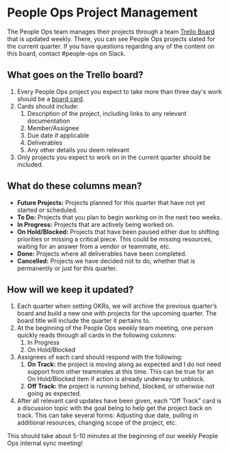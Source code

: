# People Ops Project Management

The People Ops team manages their projects through a team [Trello Board](https://trello.com/b/eckDlpuG/people-ops-projects) that is updated weekly. There, you can see People Ops projects slated for the current quarter. If you have questions regarding any of the content on this board, contact #people-ops on Slack.

## What goes on the Trello board?

1. Every People Ops project you expect to take more than three day's work should be a [board card](https://help.trello.com/article/1255-card-types#board-cards).
2. Cards should include:
   1. Description of the project, including links to any relevant documentation
   2. Member/Assignee
   3. Due date if applicable
   4. Deliverables
   5. Any other details you deem relevant
3. Only projects you expect to work on in the current quarter should be included.

## What do these columns mean?

- **Future Projects:** Projects planned for this quarter that have not yet started or scheduled.
- **To Do:** Projects that you plan to begin working on in the next two weeks.
- **In Progress:** Projects that are actively being worked on.
- **On Hold/Blocked:** Projects that have been paused either due to shifting priorities or missing a critical piece. This could be missing resources, waiting for an answer from a vendor or teammate, etc.
- **Done:** Projects where all deliverables have been completed.
- **Cancelled:** Projects we have decided not to do, whether that is permanently or just for this quarter.

## How will we keep it updated?

1. Each quarter when setting OKRs, we will archive the previous quarter’s board and build a new one with projects for the upcoming quarter. The board title will include the quarter it pertains to.
2. At the beginning of the People Ops weekly team meeting, one person quickly reads through all cards in the following columns:
   1. In Progress
   2. On Hold/Blocked
3. Assignees of each card should respond with the following:
   1. **On Track:** the project is moving along as expected and I do not need support from other teammates at this time. This can be true for an On Hold/Blocked item if action is already underway to unblock.
   2. **Off Track:** the project is running behind, blocked, or otherwise not going as expected.
4. After all relevant card updates have been given, each “Off Track” card is a discussion topic with the goal being to help get the project back on track. This can take several forms: Adjusting due date, pulling in additional resources, changing scope of the project, etc.

This should take about 5-10 minutes at the beginning of our weekly People Ops internal sync meeting!
